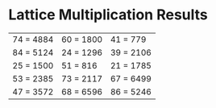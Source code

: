 # Lattice Multiplication Results

|   |   |   |
|---|---|---|
| 74 = 4884 | 60 = 1800 | 41 = 779 |
| 84 = 5124 | 24 = 1296 | 39 = 2106 |
| 25 = 1500 | 51 = 816 | 21 = 1785 |
| 53 = 2385 | 73 = 2117 | 67 = 6499 |
| 47 = 3572 | 68 = 6596 | 86 = 5246 |
